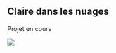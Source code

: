 ## Claire dans les nuages
Projet en cours

<img src="https://res.cloudinary.com/dbu3ntrbw/image/upload/v1742286389/Capture_d_e%CC%81cran_2025-03-18_a%CC%80_09.25.53_ej8ysa.png"/>

